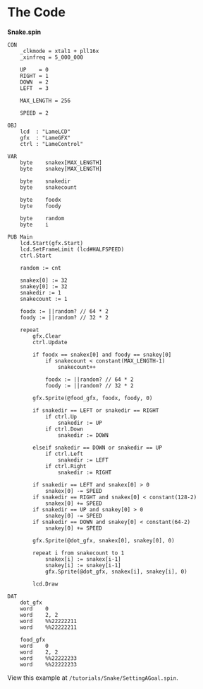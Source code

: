 # The Code

**Snake.spin**

    CON
        _clkmode = xtal1 + pll16x
        _xinfreq = 5_000_000

        UP    = 0
        RIGHT = 1
        DOWN  = 2
        LEFT  = 3

        MAX_LENGTH = 256

        SPEED = 2

    OBJ
        lcd  : "LameLCD"
        gfx  : "LameGFX"
        ctrl : "LameControl"

    VAR
        byte    snakex[MAX_LENGTH]
        byte    snakey[MAX_LENGTH]

        byte    snakedir
        byte    snakecount

        byte    foodx
        byte    foody

        byte    random
        byte    i

    PUB Main
        lcd.Start(gfx.Start)
        lcd.SetFrameLimit (lcd#HALFSPEED)
        ctrl.Start

        random := cnt

        snakex[0] := 32
        snakey[0] := 32
        snakedir := 1
        snakecount := 1

        foodx := ||random? // 64 * 2
        foody := ||random? // 32 * 2

        repeat
            gfx.Clear
            ctrl.Update

            if foodx == snakex[0] and foody == snakey[0]
                if snakecount < constant(MAX_LENGTH-1)
                    snakecount++

                foodx := ||random? // 64 * 2
                foody := ||random? // 32 * 2

            gfx.Sprite(@food_gfx, foodx, foody, 0)

            if snakedir == LEFT or snakedir == RIGHT
                if ctrl.Up
                    snakedir := UP
                if ctrl.Down
                    snakedir := DOWN

            elseif snakedir == DOWN or snakedir == UP
                if ctrl.Left
                    snakedir := LEFT
                if ctrl.Right
                    snakedir := RIGHT

            if snakedir == LEFT and snakex[0] > 0
                snakex[0] -= SPEED
            if snakedir == RIGHT and snakex[0] < constant(128-2)
                snakex[0] += SPEED
            if snakedir == UP and snakey[0] > 0
                snakey[0] -= SPEED
            if snakedir == DOWN and snakey[0] < constant(64-2)
                snakey[0] += SPEED

            gfx.Sprite(@dot_gfx, snakex[0], snakey[0], 0)

            repeat i from snakecount to 1
                snakex[i] := snakex[i-1]
                snakey[i] := snakey[i-1]
                gfx.Sprite(@dot_gfx, snakex[i], snakey[i], 0)

            lcd.Draw

    DAT
        dot_gfx
        word    0
        word    2, 2
        word    %%22222211
        word    %%22222211

        food_gfx
        word    0
        word    2, 2
        word    %%22222233
        word    %%22222233

View this example at `/tutorials/Snake/SettingAGoal.spin`.
